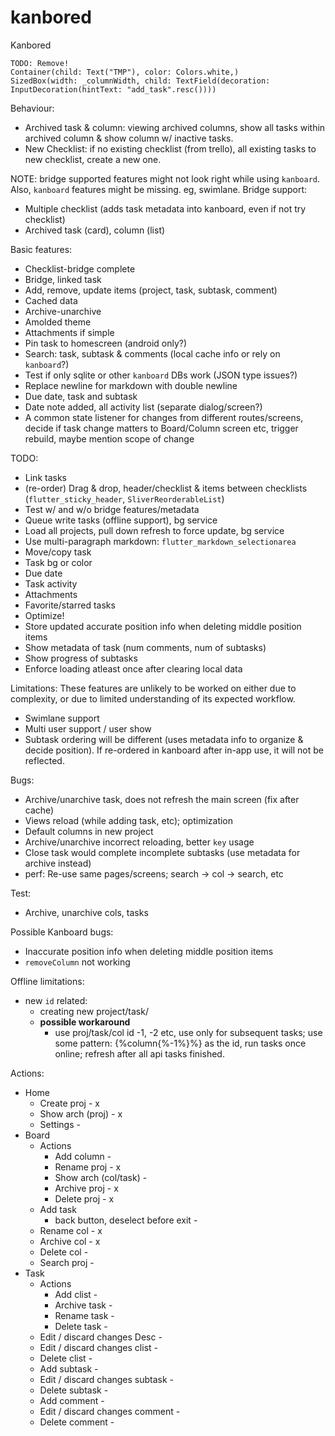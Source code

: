 # kanbored
Kanbored

```
TODO: Remove!
Container(child: Text("TMP"), color: Colors.white,)
SizedBox(width: _columnWidth, child: TextField(decoration: InputDecoration(hintText: "add_task".resc())))
```

Behaviour:
- Archived task & column: viewing archived columns, show all tasks within archived column & show column w/ inactive tasks.
- New Checklist: if no existing checklist (from trello), all existing tasks to new checklist, create a new one.

NOTE: bridge supported features might not look right while using `kanboard`.
Also, `kanboard` features might be missing. eg, swimlane. 
Bridge support:
- Multiple checklist (adds task metadata into kanboard, even if not try checklist)
- Archived task (card), column (list)

Basic features:
- Checklist-bridge complete
- Bridge, linked task
- Add, remove, update items (project, task, subtask, comment)
- Cached data
- Archive-unarchive
- Amolded theme
- Attachments if simple
- Pin task to homescreen (android only?)
- Search: task, subtask & comments (local cache info or rely on `kanboard`?)
- Test if only sqlite or other `kanboard` DBs work (JSON type issues?)
- Replace newline for markdown with double newline
- Due date, task and subtask
- Date note added, all activity list (separate dialog/screen?)
- A common state listener for changes from different routes/screens, decide if task change matters to Board/Column screen etc, trigger rebuild, maybe mention scope of change

TODO:
- Link tasks
- (re-order) Drag & drop, header/checklist & items between checklists (`flutter_sticky_header`, `SliverReorderableList`)
- Test w/ and w/o bridge features/metadata
- Queue write tasks (offline support), bg service
- Load all projects, pull down refresh to force update, bg service
- Use multi-paragraph markdown: `flutter_markdown_selectionarea`
- Move/copy task
- Task bg or color
- Due date
- Task activity
- Attachments
- Favorite/starred tasks
- Optimize!
- Store updated accurate position info when deleting middle position items
- Show metadata of task (num comments, num of subtasks)
- Show progress of subtasks
- Enforce loading atleast once after clearing local data

Limitations:
These features are unlikely to be worked on either due to complexity, or due to limited understanding of its expected workflow.

- Swimlane support
- Multi user support / user show
- Subtask ordering will be different (uses metadata info to organize & decide position). If re-ordered in kanboard after in-app use, it will not be reflected.

Bugs:
- Archive/unarchive task, does not refresh the main screen (fix after cache)
- Views reload (while adding task, etc); optimization
- Default columns in new project
- Archive/unarchive incorrect reloading, better `key` usage 
- Close task would complete incomplete subtasks (use metadata for archive instead)
- perf: Re-use same pages/screens; search -> col -> search, etc

Test:
- Archive, unarchive cols, tasks

Possible Kanboard bugs:
- Inaccurate position info when deleting middle position items
- `removeColumn` not working

Offline limitations:
- new `id` related:
    - creating new project/task/
    - **possible workaround**
        - use proj/task/col id -1, -2 etc, use only for subsequent tasks; use some pattern: {%column{%-1%}%} as the id, run tasks once online; refresh after all api tasks finished.

Actions:
- Home
    - Create proj - x
    - Show arch (proj) - x
    - Settings -
- Board
    - Actions
        - Add column -
        - Rename proj - x
        - Show arch (col/task) -
        - Archive proj - x
        - Delete proj - x
    - Add task
        - back button, deselect before exit -
    - Rename col - x
    - Archive col - x
    - Delete col -
    - Search proj -
- Task
    - Actions
        - Add clist -
        - Archive task -
        - Rename task -
        - Delete task -
    - Edit / discard changes Desc -
    - Edit / discard changes clist -
    - Delete clist -
    - Add subtask -
    - Edit / discard changes subtask -
    - Delete subtask -
    - Add comment -
    - Edit / discard changes comment -
    - Delete comment - 